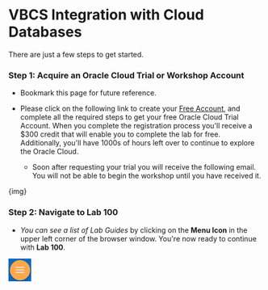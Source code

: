 # VBCS Integration with Cloud Databases

There are just a few steps to get started.

### **Step 1**: Acquire an Oracle Cloud Trial or Workshop Account

- Bookmark this page for future reference.

- Please click on the following link to create your <a href="link.to.the.trial.signup.page" target="_trial">Free Account</a>, and complete all the required steps to get your free Oracle Cloud Trial Account. When you complete the registration process you'll receive a $300 credit that will enable you to complete the lab for free.  Additionally, you'll have 1000s of hours left over to continue to explore the Oracle Cloud.

  - Soon after requesting your trial you will receive the following email. You will not be able to begin the workshop until you have received it.

{img}



### **Step 2**: Navigate to Lab 100

- _You can see a list of Lab Guides_ by clicking on the **Menu Icon** in the upper left corner of the browser window. You're now ready to continue with **Lab 100**.

![](images/menuIcon.png)
